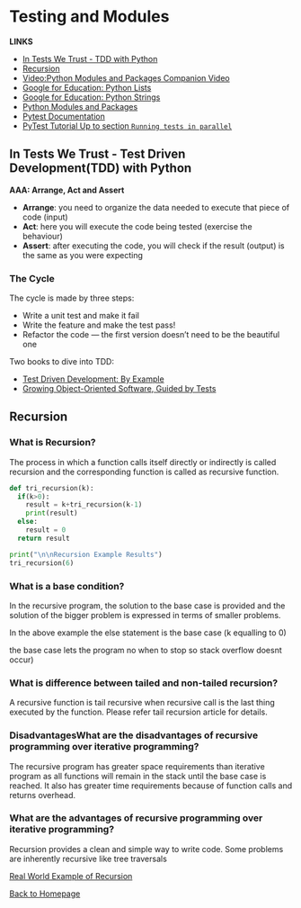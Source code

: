 # Testing and Modules

**LINKS**

- [In Tests We Trust - TDD with Python](hhttps://code.likeagirl.io/in-tests-we-trust-tdd-with-python-af69f47e6932)
- [Recursion](https://www.geeksforgeeks.org/recursion/)
- [Video:Python Modules and Packages Companion Video](https://realpython.com/courses/python-modules-packages/)
- [Google for Education: Python Lists](https://developers.google.com/edu/python/lists)
- [Google for Education: Python Strings](https://developers.google.com/edu/python/strings)
- [Python Modules and Packages](https://realpython.com/python-modules-packages/)
- [Pytest Documentation](https://docs.pytest.org/en/latest/)
- [PyTest Tutorial Up to section `Running tests in parallel`](https://www.guru99.com/pytest-tutorial.html)

## In Tests We Trust - Test Driven Development(TDD) with Python

**AAA: Arrange, Act and Assert**

- **Arrange**: you need to organize the data needed to execute that piece of code (input)
- **Act**: here you will execute the code being tested (exercise the behaviour)
- **Assert**: after executing the code, you will check if the result (output) is the same as you were expecting

### The Cycle

The cycle is made by three steps:

- Write a unit test and make it fail 
- Write the feature and make the test pass!
- Refactor the code — the first version doesn’t need to be the beautiful one

Two books to dive into TDD:

- [Test Driven Development: By Example](https://www.amazon.com.br/Test-Driven-Development-Kent-Beck/dp/0321146530)
- [Growing Object-Oriented Software, Guided by Tests](https://www.amazon.com.br/Growing-Object-Oriented-Software-Guided-Tests/dp/0321503627)


## Recursion

### What is Recursion?
The process in which a function calls itself directly or indirectly is called recursion and the corresponding function is called as recursive function.

```Python
def tri_recursion(k):
  if(k>0):
    result = k+tri_recursion(k-1)
    print(result)
  else:
    result = 0
  return result

print("\n\nRecursion Example Results")
tri_recursion(6)
```
### What is a base condition?

In the recursive program, the solution to the base case is provided and the solution of the bigger problem is expressed in terms of smaller problems.

In the above example the else statement is the base case (k equalling to 0)

the base case lets the program no when to stop so stack overflow doesnt occur)

### What is difference between tailed and non-tailed recursion? 

A recursive function is tail recursive when recursive call is the last thing executed by the function. Please refer tail recursion article for details. 

### DisadvantagesWhat are the disadvantages of recursive programming over iterative programming?

The recursive program has greater space requirements than iterative program as all functions will remain in the stack until the base case is reached. It also has greater time requirements because of function calls and returns overhead.

### What are the advantages of recursive programming over iterative programming?

Recursion provides a clean and simple way to write code. Some problems are inherently recursive like tree traversals


[Real World Example of Recursion](https://stackoverflow.com/questions/105838/real-world-examples-of-recursion)

[Back to Homepage](https://ashcaz.github.io/reading-notes)

